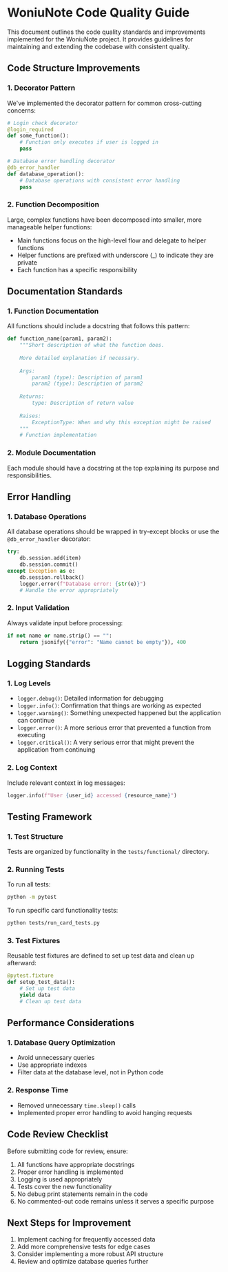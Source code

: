 # WoniuNote Code Quality Guide

This document outlines the code quality standards and improvements implemented for the WoniuNote project. It provides guidelines for maintaining and extending the codebase with consistent quality.

## Code Structure Improvements

### 1. Decorator Pattern

We've implemented the decorator pattern for common cross-cutting concerns:

```python
# Login check decorator
@login_required
def some_function():
    # Function only executes if user is logged in
    pass

# Database error handling decorator
@db_error_handler
def database_operation():
    # Database operations with consistent error handling
    pass
```

### 2. Function Decomposition

Large, complex functions have been decomposed into smaller, more manageable helper functions:

- Main functions focus on the high-level flow and delegate to helper functions
- Helper functions are prefixed with underscore (_) to indicate they are private
- Each function has a specific responsibility

## Documentation Standards

### 1. Function Documentation

All functions should include a docstring that follows this pattern:

```python
def function_name(param1, param2):
    """Short description of what the function does.
    
    More detailed explanation if necessary.
    
    Args:
        param1 (type): Description of param1
        param2 (type): Description of param2
        
    Returns:
        type: Description of return value
        
    Raises:
        ExceptionType: When and why this exception might be raised
    """
    # Function implementation
```

### 2. Module Documentation

Each module should have a docstring at the top explaining its purpose and responsibilities.

## Error Handling

### 1. Database Operations

All database operations should be wrapped in try-except blocks or use the `@db_error_handler` decorator:

```python
try:
    db.session.add(item)
    db.session.commit()
except Exception as e:
    db.session.rollback()
    logger.error(f"Database error: {str(e)}")
    # Handle the error appropriately
```

### 2. Input Validation

Always validate input before processing:

```python
if not name or name.strip() == "":
    return jsonify({"error": "Name cannot be empty"}), 400
```

## Logging Standards

### 1. Log Levels

- `logger.debug()`: Detailed information for debugging
- `logger.info()`: Confirmation that things are working as expected
- `logger.warning()`: Something unexpected happened but the application can continue
- `logger.error()`: A more serious error that prevented a function from executing
- `logger.critical()`: A very serious error that might prevent the application from continuing

### 2. Log Context

Include relevant context in log messages:

```python
logger.info(f"User {user_id} accessed {resource_name}")
```

## Testing Framework

### 1. Test Structure

Tests are organized by functionality in the `tests/functional/` directory.

### 2. Running Tests

To run all tests:

```bash
python -m pytest
```

To run specific card functionality tests:

```bash
python tests/run_card_tests.py
```

### 3. Test Fixtures

Reusable test fixtures are defined to set up test data and clean up afterward:

```python
@pytest.fixture
def setup_test_data():
    # Set up test data
    yield data
    # Clean up test data
```

## Performance Considerations

### 1. Database Query Optimization

- Avoid unnecessary queries
- Use appropriate indexes
- Filter data at the database level, not in Python code

### 2. Response Time

- Removed unnecessary `time.sleep()` calls
- Implemented proper error handling to avoid hanging requests

## Code Review Checklist

Before submitting code for review, ensure:

1. All functions have appropriate docstrings
2. Proper error handling is implemented
3. Logging is used appropriately
4. Tests cover the new functionality
5. No debug print statements remain in the code
6. No commented-out code remains unless it serves a specific purpose

## Next Steps for Improvement

1. Implement caching for frequently accessed data
2. Add more comprehensive tests for edge cases
3. Consider implementing a more robust API structure
4. Review and optimize database queries further
